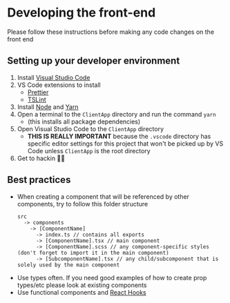 # Developing the front-end

Please follow these instructions before making any code changes on the front end

## Setting up your developer environment

1. Install [Visual Studio Code](https://code.visualstudio.com/download)
2. VS Code extensions to install
   - [Prettier](https://marketplace.visualstudio.com/items?itemName=esbenp.prettier-vscode)
   - [TSLint](https://marketplace.visualstudio.com/items?itemName=ms-vscode.vscode-typescript-tslint-plugin)
3. Install [Node](https://nodejs.org/en/download/) and [Yarn](https://classic.yarnpkg.com/en/docs/install)
4. Open a terminal to the `ClientApp` directory and run the command `yarn`
   - (this installs all package dependencies)
5. Open Visual Studio Code to the `ClientApp` directory
   - **THIS IS REALLY IMPORTANT** because the `.vscode` directory has specific editor settings for this project that won't be picked up by VS Code unless `ClientApp` is the root directory
6. Get to hackin 👨‍💻

## Best practices

- When creating a component that will be referenced by other components, try to follow this folder structure
  ```
  src
    -> components
      -> [ComponentName]
        -> index.ts // contains all exports
        -> [ComponentName].tsx // main component
        -> [ComponentName].scss // any component-specific styles (don't forget to import it in the main component)
        -> [SubcomponentName].tsx // any child/subcomponent that is solely used by the main component
  ```
- Use types often. If you need good examples of how to create prop types/etc please look at existing components
- Use functional components and [React Hooks](https://reactjs.org/docs/hooks-intro.html)
